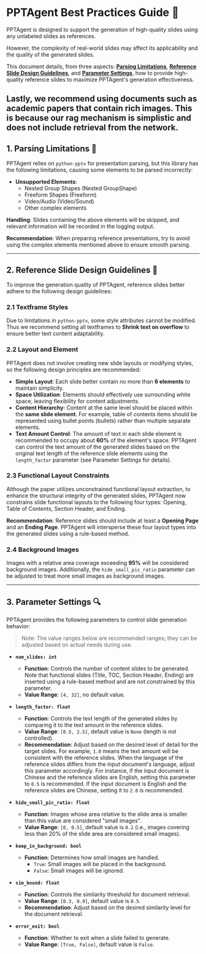 # PPTAgent Best Practices Guide 💪

PPTAgent is designed to support the generation of high-quality slides using any unlabeled slides as references.

However, the complexity of real-world slides may affect its applicability and the quality of the generated slides.

This document details, from three aspects: **[Parsing Limitations](#1-parsing-limitations-)**, **[Reference Slide Design Guidelines](#2-reference-slide-design-guidelines-)**, and **[Parameter Settings](#3-parameter-settings-and-parsing-)**, how to provide high-quality reference slides to maximize PPTAgent's generation effectiveness.

Lastly, we recommend using documents such as academic papers that contain rich images. This is because our rag mechanism is simplistic and does not include retrieval from the network.
-----

## 1\. Parsing Limitations 👿

PPTAgent relies on `python-pptx` for presentation parsing, but this library has the following limitations, causing some elements to be parsed incorrectly:

  - **Unsupported Elements**:
      - Nested Group Shapes (Nested GroupShape)
      - Freeform Shapes (Freeform)
      - Video/Audio (Video/Sound)
      - Other complex elements

**Handling**: Slides containing the above elements will be skipped, and relevant information will be recorded in the logging output.

**Recommendation**: When preparing reference presentations, try to avoid using the complex elements mentioned above to ensure smooth parsing.

-----

## 2\. Reference Slide Design Guidelines 🎨

To improve the generation quality of PPTAgent, reference slides better adhere to the following design guidelines:

### 2.1 Textframe Styles

Due to limitations in `python-pptx`, some style attributes cannot be modified. Thus we recommend setting all textframes to **Shrink text on overflow** to ensure better text content adaptability.

### 2.2 Layout and Element

PPTAgent does not involve creating new slide layouts or modifying styles, so the following design principles are recommended:

  - **Simple Layout**: Each slide better contain no more than **6 elements** to maintain simplicity.
  - **Space Utilization**: Elements should effectively use surrounding white space, leaving flexibility for content adjustments.
  - **Content Hierarchy**: Content at the same level should be placed within the **same slide element**. For example, table of contents items should be represented using bullet points (bullets) rather than multiple separate elements.
  - **Text Amount Control**: The amount of text in each slide element is recommended to occupy about **60%** of the element's space. PPTAgent can control the text amount of the generated slides based on the original text length of the reference slide elements using the `length_factor` parameter (see Parameter Settings for details).

### 2.3 Functional Layout Constraints

Although the paper utilizes unconstrained functional layout extraction, to enhance the structural integrity of the generated slides, PPTAgent now constrains slide functional layouts to the following four types: Opening, Table of Contents, Section Header, and Ending.

**Recommendation**: Reference slides should include at least a **Opening Page** and an **Ending Page**. PPTAgent will intersperse these four layout types into the generated slides using a rule-based method.

### 2.4 Background Images

Images with a relative area coverage exceeding **95%** will be considered background images. Additionally, the `hide_small_pic_ratio` parameter can be adjusted to treat more small images as background images.

-----

## 3\. Parameter Settings 🔍

PPTAgent provides the following parameters to control slide generation behavior:

> Note: The value ranges below are recommended ranges; they can be adjusted based on actual needs during use.

  - **`num_slides: int`**

      - **Function**: Controls the number of content slides to be generated. Note that functional slides (Title, TOC, Section Header, Ending) are inserted using a rule-based method and are not constrained by this parameter.
      - **Value Range**: `[4, 32]`, no default value.

  - **`length_factor: float`**

      - **Function**: Controls the text length of the generated slides by comparing it to the text amount in the reference slides.
      - **Value Range**: `[0.5, 2.5]`, default value is `None` (length is not controlled).
      - **Recommendation**: Adjust based on the desired level of detail for the target slides. For example, `1.0` means the text amount will be consistent with the reference slides. When the language of the reference slides differs from the input document's language, adjust this parameter accordingly. For instance, if the input document is Chinese and the reference slides are English, setting this parameter to `0.5` is recommended. If the input document is English and the reference slides are Chinese, setting it to `2.0` is recommended.

  - **`hide_small_pic_ratio: float`**

      - **Function**: Images whose area relative to the slide area is smaller than this value are considered "small images".
      - **Value Range**: `[0, 0.5]`, default value is `0.2` (i.e., images covering less than 20% of the slide area are considered small images).

  - **`keep_in_background: bool`**

      - **Function**: Determines how small images are handled.
          - `True`: Small images will be placed in the background.
          - `False`: Small images will be ignored.

 - **`sim_bound: float`**

      - **Function**: Controls the similarity threshold for document retrieval.
      - **Value Range**: `[0.3, 0.9]`, default value is `0.5`.
      - **Recommendation**: Adjust based on the desired similarity level for the document retrieval.

 - **`error_exit: bool`**

      - **Function**: Whether to exit when a slide failed to generate.
      - **Value Range**: `[True, False]`, default value is `False`.
